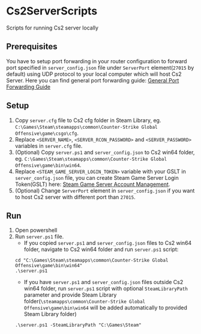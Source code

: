 # Cs2ServerScripts
Scripts for running Cs2 server locally

## Prerequisites
You have to setup port forwarding in your router configuration to forward port specified in `server_config.json` file under `ServerPort` element(`27015` by default) using UDP protocol to your local computer which will host Cs2 Server. Here you can find general port forwarding guide: [General Port Forwarding Guide](https://www.noip.com/support/knowledgebase/general-port-forwarding-guide)

## Setup
1. Copy `server.cfg` file to Cs2 cfg folder in Steam Library, eg. `C:\Games\Steam\steamapps\common\Counter-Strike Global Offensive\game\csgo\cfg`.
2. Replace `<SERVER_NAME>`, `<SERVER_RCON_PASSWORD>` and `<SERVER_PASSWORD>` variables in `server.cfg` file.
3. (Optional) Copy `server.ps1` and `server_config.json` to Cs2 win64 folder, eg. `C:\Games\Steam\steamapps\common\Counter-Strike Global Offensive\game\bin\win64`.
4. Replace `<STEAM_GAME_SERVER_LOGIN_TOKEN>` variable with your GSLT in `server_config.json` file, you can create Steam Game Server Login Token(GSLT) here: [Steam Game Server Account Management](https://steamcommunity.com/dev/managegameservers).
5. (Optional) Change `ServerPort` element in `server_config.json` if you want to host Cs2 server with different port than `27015`.

## Run
1. Open powershell
2. Run `server.ps1` file.
    - If you copied `server.ps1` and `server_config.json` files to Cs2 win64 folder, navigate to Cs2 win64 folder and run `server.ps1` script:
    ```
    cd "C:\Games\Steam\steamapps\common\Counter-Strike Global Offensive\game\bin\win64"
    .\server.ps1
    ```
    - If you have `server.ps1` and `server_config.json` files outside Cs2 win64 folder, run `server.ps1` script with optional `SteamLibraryPath` parameter and provide Steam Library folder(`\steamapps\common\Counter-Strike Global Offensive\game\bin\win64` will be added automatically to provided Steam Library folder)
    ```
    .\server.ps1 -SteamLibraryPath "C:\Games\Steam"
    ```
